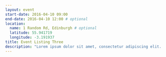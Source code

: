 ```yaml
---
layout: event
start-date: 2016-04-10 09:00
end-date: 2016-04-10 12:00 # optional
location:
  name: 1 Random Rd, Edinburgh # optional
  latitude: 55.941719
  longitude: -3.191937
title: Event Listing Three
description: "Lorem ipsum dolor sit amet, consectetur adipiscing elit. Donec a diam lectus. Sed sit amet ipsum mauris. Maecenas congue ligula ac quam viverra nec consectetur ante hendrerit. Donec et mollis dolor."
---
```

